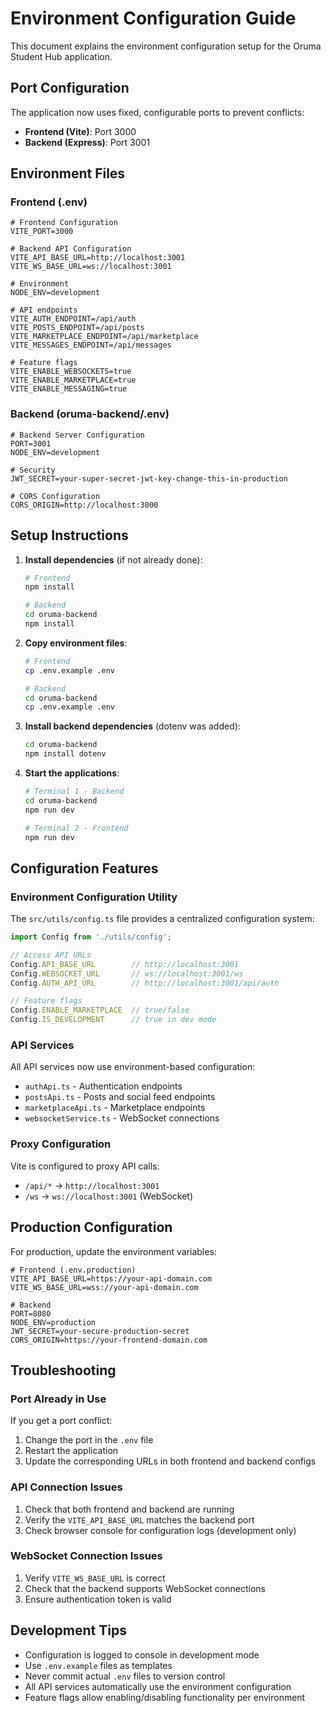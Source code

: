 # Environment Configuration Guide

This document explains the environment configuration setup for the Oruma Student Hub application.

## Port Configuration

The application now uses fixed, configurable ports to prevent conflicts:

- **Frontend (Vite)**: Port 3000
- **Backend (Express)**: Port 3001

## Environment Files

### Frontend (.env)
```env
# Frontend Configuration
VITE_PORT=3000

# Backend API Configuration
VITE_API_BASE_URL=http://localhost:3001
VITE_WS_BASE_URL=ws://localhost:3001

# Environment
NODE_ENV=development

# API endpoints
VITE_AUTH_ENDPOINT=/api/auth
VITE_POSTS_ENDPOINT=/api/posts
VITE_MARKETPLACE_ENDPOINT=/api/marketplace
VITE_MESSAGES_ENDPOINT=/api/messages

# Feature flags
VITE_ENABLE_WEBSOCKETS=true
VITE_ENABLE_MARKETPLACE=true
VITE_ENABLE_MESSAGING=true
```

### Backend (oruma-backend/.env)
```env
# Backend Server Configuration
PORT=3001
NODE_ENV=development

# Security
JWT_SECRET=your-super-secret-jwt-key-change-this-in-production

# CORS Configuration
CORS_ORIGIN=http://localhost:3000
```

## Setup Instructions

1. **Install dependencies** (if not already done):
   ```bash
   # Frontend
   npm install
   
   # Backend
   cd oruma-backend
   npm install
   ```

2. **Copy environment files**:
   ```bash
   # Frontend
   cp .env.example .env
   
   # Backend
   cd oruma-backend
   cp .env.example .env
   ```

3. **Install backend dependencies** (dotenv was added):
   ```bash
   cd oruma-backend
   npm install dotenv
   ```

4. **Start the applications**:
   ```bash
   # Terminal 1 - Backend
   cd oruma-backend
   npm run dev
   
   # Terminal 2 - Frontend
   npm run dev
   ```

## Configuration Features

### Environment Configuration Utility
The `src/utils/config.ts` file provides a centralized configuration system:

```typescript
import Config from './utils/config';

// Access API URLs
Config.API_BASE_URL        // http://localhost:3001
Config.WEBSOCKET_URL       // ws://localhost:3001/ws
Config.AUTH_API_URL        // http://localhost:3001/api/auth

// Feature flags
Config.ENABLE_MARKETPLACE  // true/false
Config.IS_DEVELOPMENT      // true in dev mode
```

### API Services
All API services now use environment-based configuration:
- `authApi.ts` - Authentication endpoints
- `postsApi.ts` - Posts and social feed endpoints  
- `marketplaceApi.ts` - Marketplace endpoints
- `websocketService.ts` - WebSocket connections

### Proxy Configuration
Vite is configured to proxy API calls:
- `/api/*` → `http://localhost:3001`
- `/ws` → `ws://localhost:3001` (WebSocket)

## Production Configuration

For production, update the environment variables:

```env
# Frontend (.env.production)
VITE_API_BASE_URL=https://your-api-domain.com
VITE_WS_BASE_URL=wss://your-api-domain.com

# Backend
PORT=8080
NODE_ENV=production
JWT_SECRET=your-secure-production-secret
CORS_ORIGIN=https://your-frontend-domain.com
```

## Troubleshooting

### Port Already in Use
If you get a port conflict:
1. Change the port in the `.env` file
2. Restart the application
3. Update the corresponding URLs in both frontend and backend configs

### API Connection Issues
1. Check that both frontend and backend are running
2. Verify the `VITE_API_BASE_URL` matches the backend port
3. Check browser console for configuration logs (development only)

### WebSocket Connection Issues
1. Verify `VITE_WS_BASE_URL` is correct
2. Check that the backend supports WebSocket connections
3. Ensure authentication token is valid

## Development Tips

- Configuration is logged to console in development mode
- Use `.env.example` files as templates
- Never commit actual `.env` files to version control
- All API services automatically use the environment configuration
- Feature flags allow enabling/disabling functionality per environment